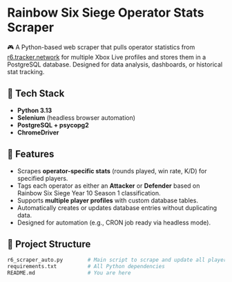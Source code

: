 # Rainbow Six Siege Operator Stats Scraper

🎮 A Python-based web scraper that pulls operator statistics from [r6.tracker.network](https://r6.tracker.network) for multiple Xbox Live profiles and stores them in a PostgreSQL database. Designed for data analysis, dashboards, or historical stat tracking.

## 🔧 Tech Stack

- **Python 3.13**
- **Selenium** (headless browser automation)
- **PostgreSQL + psycopg2**
- **ChromeDriver**

## 🚀 Features

- Scrapes **operator-specific stats** (rounds played, win rate, K/D) for specified players.
- Tags each operator as either an **Attacker** or **Defender** based on Rainbow Six Siege Year 10 Season 1 classification.
- Supports **multiple player profiles** with custom database tables.
- Automatically creates or updates database entries without duplicating data.
- Designed for automation (e.g., CRON job ready via headless mode).

## 📁 Project Structure

```bash
r6_scraper_auto.py        # Main script to scrape and update all player tables
requirements.txt          # All Python dependencies
README.md                 # You are here
